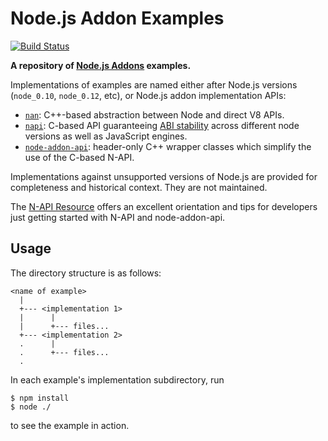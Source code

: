 Node.js Addon Examples
=========================================
[![Build Status](https://travis-ci.com/nodejs/node-addon-examples.svg?branch=master)](https://travis-ci.com/nodejs/node-addon-examples)

**A repository of [Node.js Addons](https://nodejs.org/api/addons.html#addons_c_addons) examples.**

Implementations of examples are named either after Node.js versions (`node_0.10`,
`node_0.12`, etc), or Node.js addon implementation APIs:

- [`nan`](https://github.com/nodejs/nan): C++-based abstraction between Node and direct V8 APIs.
- [`napi`](https://nodejs.org/api/n-api.html): C-based API guaranteeing [ABI stability](https://nodejs.org/en/docs/guides/abi-stability/) across different node versions as well as JavaScript engines.
- [`node-addon-api`](https://github.com/nodejs/node-addon-api): header-only C++ wrapper classes which simplify the use of the C-based N-API.

Implementations against unsupported versions of Node.js are provided for
completeness and historical context. They are not maintained.

The [N-API Resource](http://nodejs.github.io/node-addon-examples/) offers an 
excellent orientation and tips for developers just getting started with N-API 
and node-addon-api.

## Usage

The directory structure is as follows:

```
<name of example>
  |
  +--- <implementation 1>
  |      |
  |      +--- files...
  +--- <implementation 2>
  .      |
  .      +--- files...
  .
```


In each example's implementation subdirectory, run

```text
$ npm install
$ node ./
```

to see the example in action.

